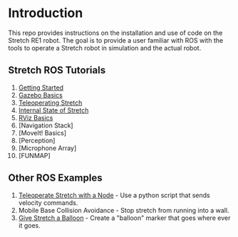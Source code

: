 # Introduction

This repo provides instructions on the installation and use of code on the Stretch RE1 robot. The goal is to provide a user familiar with ROS with the tools to operate a Stretch robot in simulation and the actual robot.

## Stretch ROS Tutorials
1. [Getting Started](getting_started.md)
2. [Gazebo Basics](gazebo_basics.md)
3. [Teleoperating Stretch](teleoperating_stretch.md)
4. [Internal State of Stretch](internal_state_of_stretch.md)
5. [RViz Basics](rviz_basics.md)
6. [Navigation Stack]
7. [MoveIt! Basics]
8. [Perception]
9. [Microphone Array]
10. [FUNMAP]


## Other ROS Examples

1. [Teleoperate Stretch with a Node](example_1.md) - Use a python script that sends velocity commands.  
2. Mobile Base Collision Avoidance - Stop stretch from running into a wall.
3. [Give Stretch a Balloon](example_3.md) - Create a "balloon" marker that goes where ever it goes.
